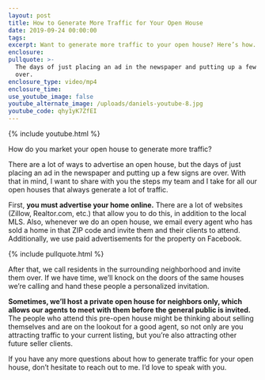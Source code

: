 ```yaml
---
layout: post
title: How to Generate More Traffic for Your Open House
date: 2019-09-24 00:00:00
tags:
excerpt: Want to generate more traffic to your open house? Here’s how.
enclosure:
pullquote: >-
  The days of just placing an ad in the newspaper and putting up a few signs are
  over.
enclosure_type: video/mp4
enclosure_time:
use_youtube_image: false
youtube_alternate_image: /uploads/daniels-youtube-8.jpg
youtube_code: qhy1yK7ZfEI
---
```


{% include youtube.html %}

How do you market your open house to generate more traffic?

There are a lot of ways to advertise an open house, but the days of just placing an ad in the newspaper and putting up a few signs are over. With that in mind, I want to share with you the steps my team and I take for all our open houses that always generate a lot of traffic.

First, **you must advertise your home online.** There are a lot of websites (Zillow, Realtor.com, etc.) that allow you to do this, in addition to the local MLS. Also, whenever we do an open house, we email every agent who has sold a home in that ZIP code and invite them and their clients to attend. Additionally, we use paid advertisements for the property on Facebook.

{% include pullquote.html %}

After that, we call residents in the surrounding neighborhood and invite them over. If we have time, we’ll knock on the doors of the same houses we’re calling and hand these people a personalized invitation.

**Sometimes, we’ll host a private open house for neighbors only, which allows our agents to meet with them before the general public is invited.** The people who attend this pre-open house might be thinking about selling themselves and are on the lookout for a good agent, so not only are you attracting traffic to your current listing, but you’re also attracting other future seller clients.

If you have any more questions about how to generate traffic for your open house, don’t hesitate to reach out to me. I’d love to speak with you.
